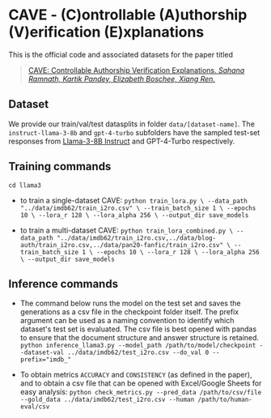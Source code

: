 # CAVE - (C)ontrollable (A)uthorship (V)erification (E)xplanations
This is the official code and associated datasets for the paper titled

>[CAVE: Controllable Authorship Verification Explanations. *Sahana Ramnath, Kartik Pandey, Elizabeth Boschee, Xiang Ren.*]()

## Dataset 
We provide our train/val/test datasplits in folder ``data/[dataset-name]``. The ``instruct-llama-3-8b`` and ``gpt-4-turbo`` subfolders have the sampled test-set responses from [Llama-3-8B Instruct](https://huggingface.co/meta-llama/Meta-Llama-3-8B-Instruct) and GPT-4-Turbo respectively. 

## Training commands
``cd llama3``
* to train a single-dataset CAVE:
``python train_lora.py \
--data_path "../data/imdb62/train_i2ro.csv" \
--train_batch_size 1 \
--epochs 10 \
--lora_r 128 \
--lora_alpha 256 \
--output_dir save_models`` 

* to train a multi-dataset CAVE:
``python train_lora_combined.py \
--data_path "../data/imdb62/train_i2ro.csv,../data/blog-auth/train_i2ro.csv,../data/pan20-fanfic/train_i2ro.csv" \
--train_batch_size 1 \
--epochs 10 \
--lora_r 128 \
--lora_alpha 256 \
--output_dir save_models`` 

## Inference commands
* The command below runs the model on the test set and saves the generations as a csv file in the checkpoint folder itself. The prefix argument can be used as a naming convention to identify which dataset's test set is evaluated. The csv file is best opened with pandas to ensure that the document structure and answer structure is retained. 
``python inference_llama3.py --model_path /path/to/model/checkpoint --dataset-val ../data/imdb62/test_i2ro.csv --do_val 0 --prefix="imdb_"``

* To obtain metrics ``ACCURACY`` and ``CONSISTENCY`` (as defined in the paper), and to obtain a csv file that can be opened with Excel/Google Sheets for easy analysis:
``python check_metrics.py --pred_data /path/to/csv/file --gold_data ../data/imdb62/test_i2ro.csv --human /path/to/human-eval/csv``

